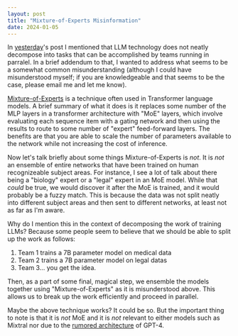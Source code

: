 ```yaml
---
layout: post
title: "Mixture-of-Experts Misinformation"
date: 2024-01-05
---
```


In [yesterday](https://mrussek.com/2024/01/04/economics-of-oss-llms.html)'s post I mentioned that LLM technology does not neatly decompose into tasks that can be accomplished by teams running in parralel. In a brief addendum to that, I wanted to address what seems to be a somewhat common misunderstanding (although I could have misunderstood myself; if you are knowledgeable and that seems to be the case, please email me and let me know).

[Mixture-of-Experts](https://arxiv.org/abs/1701.06538) is a technique often used in Transformer language models. A brief summary of what it does is it replaces some number of the MLP layers in a transformer architecture with "MoE" layers, which involve evaluating each sequence item with a gating network and then using the results to route to some number of "expert" feed-forward layers. The benefits are that you are able to scale the number of parameters available to the network while not increasing the cost of inference.

Now let's talk briefly about some things Mixture-of-Experts is _not_. It is _not_ an ensemble of entire networks that have been trained on human recognizeable subject areas. For instance, I see a lot of talk about there being a "biology" expert or a "legal" expert in an MoE model. While that _could_ be true, we would discover it after the MoE is trained, and it would probably be a fuzzy match. This is because the data was not split neatly into different subject areas and then sent to different networks, at least not as far as I'm aware.

Why do I mention this in the context of decomposing the work of training LLMs? Because some people seem to believe that we should be able to split up the work as follows:

1. Team 1 trains a 7B parameter model on medical data
2. Team 2 trains a 7B parameter model on legal datas
3. Team 3... you get the idea.

Then, as a part of some final, magical step, we ensemble the models together using "Mixture-of-Experts" as it is misunderstood above. This allows us to break up the work efficiently and proceed in parallel.

Maybe the above technique works? It could be so. But the important thing to note is that it is _not_ MoE and it is _not_ relevant to either models such as Mixtral nor due to the [rumored architecture](https://twitter.com/soumithchintala/status/1671267150101721090?lang=en) of GPT-4.
